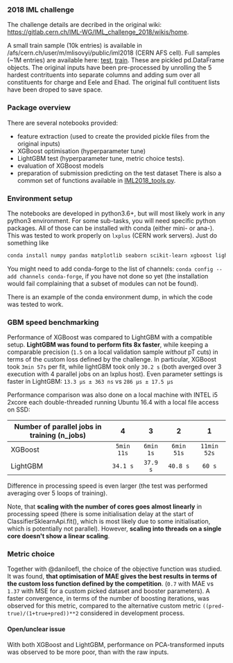 ### 2018 IML challenge 

The challenge details are decribed in the original wiki: https://gitlab.cern.ch/IML-WG/IML_challenge_2018/wikis/home. 

A small train sample (10k entries) is available in /afs/cern.ch/user/m/mlisovyi/public/iml2018 (CERN AFS cell).
Full samples (~1M entries) are available here: [test](https://cernbox.cern.ch/index.php/s/ODYoAXRfxU6N8U9), 
[train](https://cernbox.cern.ch/index.php/s/EYKKvatjv3XkoR4/download). These are pickled pd.DataFrame objects. The original inputs have been pre-processed by unrolling the 5 hardest contrituents into separate columns and adding sum over all constituents for charge and Eele and Ehad. The original full contituent lists have been droped to save space. 

### Package overview

There are several notebooks provided: 
  * feature extraction (used to create the provided pickle files from the original inputs)
  * XGBoost optimisation (hyperparameter tune)
  * LightGBM test (hyperparameter tune, metric choice tests). 
  * evaluation of XGBoost models
  * preparation of submission predicting on the test dataset
There is also a common set of functions available in [IML2018_tools.py](IML2018_tools.py).

### Environment setup

The notebooks are developed in python3.6+, but will most likely work in any python3 environment. 
For some sub-tasks, you will need specific python packages. 
All of those can be installed with conda (either mini- or ana-).
This was tested to work properly on `lxplus` (CERN work servers).
Just do something like
```bash
conda install numpy pandas matplotlib seaborn scikit-learn xgboost lightgbm ipykernel jupyther joblib pytables
```
You might need to add conda-forge to the list of channels: `conda config --add channels conda-forge`,
if you have not done so yet (the installation would fail complaining that a subset of modules can not be found).

There is an example of the conda environment dump, in which the code was tested to work.

### GBM speed benchmarking

Performance of XGBoost was compared to LightGBM with a compatible setup. 
**LightGBM was found to perform fits 8x faster**, 
while keeping a comparable precision (`1.5` on a local validation sample _without_ pT cuts) 
in terms of the custom loss defined by the challenge.
In particular, XGBoost took `3min 57s` per fit, while lightGBM took only `30.2 s` 
(both averged over 3 execution with 4 parallel jobs on an lxplus host).
Even parameter settings is faster in LightGBM: `13.3 µs ± 363 ns` vs `286 µs ± 17.5 µs`

Performance comparison was also done on a local machine with INTEL i5 2xcore each double-threaded
running Ubuntu 16.4 with a local file access on SSD: 

| Number of parallel jobs in training (n_jobs) | 4 | 3 | 2 | 1 |
|-----|:----:|:-----:|:-----:|:-----------:|
| XGBoost | `5min 11s` | `6min 1s` | `6min 51s` | `11min 52s` | 
| LightGBM | `34.1 s` | `37.9 s` | `40.8 s` | `60 s` | 

Difference in processing speed is even larger (the test was performed averaging over 5 loops of training).

Note, that **scaling with the number of cores goes almost linearly** in processing speed
(there is some initialisation delay at the start of ClassifierSklearnApi.fit(),
which is most likely due to some initialisation, which is potentially not parallel).
However, **scaling into threads on a single core doesn't show a linear scaling**.

### Metric choice

Together with @daniloefl, the choice of the objective function was studied.
It was found, **that optimisation of MAE gives the best results 
in terms of the custom loss function defined by the competition**.
(`0.7` with MAE vs `1.37` with MSE for a custom picked dataset 
and booster parameters).
A faster convergence, in terms of the number of boosting iterations,
was observed for this metric, compared to the alternative custom metric 
`((pred-true)/(1+true+pred))**2` considered in  development process.

#### Open/unclear issue
With both XGBoost and LightGBM, 
performance on PCA-transformed inputs was observed to be more poor,
than with the raw inputs.
